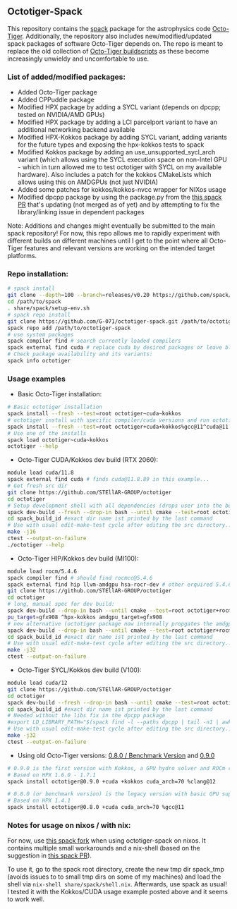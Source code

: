 ## Octotiger-Spack

This repository contains the [spack](https://github.com/spack/spack#-spack) package for the astrophysics code [Octo-Tiger](https://github.com/STEllAR-GROUP/octotiger). 
Additionally, the repository also includes new/modified/updated spack packages of software Octo-Tiger depends on. The repo is meant to replace the old collection of [Octo-Tiger buildscripts](https://github.com/STEllAR-GROUP/OctoTigerBuildChain) as these become increasingly unwieldy and uncomfortable to use.

### List of added/modified packages:

- Added Octo-Tiger package
- Added CPPuddle package
- Modified HPX package by adding a SYCL variant (depends on dpcpp; tested on NVIDIA/AMD GPUs)
- Modified HPX package by adding a LCI parcelport variant to have an additional networking backend available
- Modified HPX-Kokkos package by adding SYCL variant, adding variants for the future types and exposing the hpx-kokkos tests to spack
- Modified Kokkos package by adding an use_unsupported_sycl_arch variant (which allows using the SYCL execution space on non-Intel GPU - which in turn allowed me to test octotiger with SYCL on my available hardware). Also includes a patch for the kokkos CMakeLists which allows using this on AMDGPUs (not just NVIDIA)
- Added some patches for kokkos/kokkos-nvcc wrapper for NIXos usage
- Modified dpcpp package by using the package.py from the [this spack PR](https://github.com/spack/spack/pull/38981) that's updating (not merged as of yet) and by attempting to fix the library/linking issue in dependent packages
  
Note: Additions and changes might eventually be submitted to the main spack repository! For now, this repo allows me to rapidly experiment with different builds on different machines until I get to the point where all Octo-Tiger features and relevant versions are working on the intended target platforms.

### Repo installation:

```sh
# spack install
git clone --depth=100 --branch=releases/v0.20 https://github.com/spack/spack.git /path/to/spack
cd /path/to/spack
. share/spack/setup-env.sh
# spack repo install
git clone https://github.com/G-071/octotiger-spack.git /path/to/octotiger-spack
spack repo add /path/to/octotiger-spack
# use system packages
spack compiler find # search currently loaded compilers
spack external find cuda # replace cuda by desired packages or leave blank
# Check package availability and its variants:
spack info octotiger
```
### Usage examples
- Basic Octo-Tiger installation:
```sh
# Basic octotiger installation
spack install --fresh --test=root octotiger~cuda~kokkos
# octotiger install with specific compiler/cuda versions and run octotiger tests
spack install --fresh --test=root octotiger+cuda+kokkos%gcc@11^cuda@11.8.89^cmake@3.26.4^kokkos@3.7.00 cuda_arch=75
# Use one of the installs
spack load octotiger~cuda~kokkos
octotiger --help
```
- Octo-Tiger CUDA/Kokkos dev build (RTX 2060):
```sh
module load cuda/11.8
spack external find cuda # finds cuda@11.8.89 in this example...
# Get fresh src dir
git clone https://github.com/STEllAR-GROUP/octotiger
cd octotiger
# Setup development shell with all dependencies (drops user into the build process right after cmake)
spack dev-build --fresh --drop-in bash --until cmake --test=root octotiger+cuda+kokkos cuda_arch=75 @master%gcc@11^cuda@11.8.89
cd spack_build_id #exact dir name ist printed by the last command
# Use with usual edit-make-test cycle after editing the src directory...
make -j16
ctest --output-on-failure
./octotiger --help
```
- Octo-Tiger HIP/Kokkos dev build (MI100):
```sh
module load rocm/5.4.6
spack compiler find # should find rocmcc@5.4.6
spack external find hip llvm-amdgpu hsa-rocr-dev # other erquired 5.4.6 packges from the rocm module
git clone https://github.com/STEllAR-GROUP/octotiger
cd octotiger
# long, manual spec for dev build:
spack dev-build --drop-in bash --until cmake --test=root octotiger+rocm+kokkos amdgpu_target=gfx908@master%rocmcc@5.4.6 ^asio@1.16.0^hpx max_cpu_count=128 amdgpu_target=gfx908 ^hip@5.4.6 ^llvm-amdgpu@5.4.6^kokkos amdg
pu_target=gfx908 ^hpx-kokkos amdgpu_target=gfx908
# new alternative (octotiger package now internally propgates the amdgpu_target to hpx, kokkos and hpx-kokkos, enabling this shorter version):
spack dev-build --drop-in bash --until cmake --test=root octotiger+rocm+kokkos amdgpu_target=gfx908@master%rocmcc@5.4.6 ^asio@1.16.0^hpx max_cpu_count=128 ^hip@5.4.6 ^llvm-amdgpu@5.4.6
cd spack_build_id #exact dir name ist printed by the last command
# Use with usual edit-make-test cycle after editing the src directory...
make -j32
ctest --output-on-failure
```
- Octo-Tiger SYCL/Kokkos dev build (V100):
```sh
module load cuda/12
git clone https://github.com/STEllAR-GROUP/octotiger
cd octotiger
spack dev-build --fresh --drop-in bash --until cmake --test=root octotiger@master -cuda -rocm +sycl %gcc@10 ^kokkos use_unsupported_sycl_arch=70 ^hpx sycl_target_arch=70 ^cppuddle
cd spack_build_id #exact dir name ist printed by the last command
# Needed without the libs fix in the dpcpp package
#export LD_LIBRARY_PATH="$(spack find -l --paths dpcpp | tail -n1 | awk '{ print $3 }')/lib":${LD_LIBRARY_PATH}
# Use with usual edit-make-test cycle after editing the src directory...
make -j32
ctest --output-on-failure
```

- Using old Octo-Tiger versions: [0.8.0 / Benchmark Version](https://github.com/STEllAR-GROUP/octotiger/releases/tag/v0.8.0) and [0.9.0](https://github.com/STEllAR-GROUP/octotiger/releases/tag/v0.9.0)
```sh
# 0.9.0 is the first version with Kokkos, a GPU hydro solver and ROCm support. 
# Based on HPX 1.6.0 - 1.7.1
spack install octotiger@0.9.0 +cuda +kokkos cuda_arch=70 %clang@12

# 0.8.0 (or benchmark version) is the legacy version with basic GPU support in the gravity solver but CPU-only hydro kernels.
# Based on HPX 1.4.1 
spack install octotiger@0.8.0 +cuda cuda_arch=70 %gcc@11
```
### Notes for usage on nixos / with nix:
For now, use [this spack fork](https://github.com/G-071/spack/tree/nixos_config) when using octotiger-spack on nixos. 
It contains multiple small workarounds and a nix-shell (based on the suggestion in [this spack PR](https://github.com/spack/spack/pull/33394)). 

To use it, go to the spack root directory, create the new tmp dir spack_tmp (avoids issues to to small tmp dirs on some of my machines) and load the shell via ```nix-shell share/spack/shell.nix```. Afterwards, use spack as usual! I tested it with the Kokkos/CUDA usage example posted above and it seems to work well.
